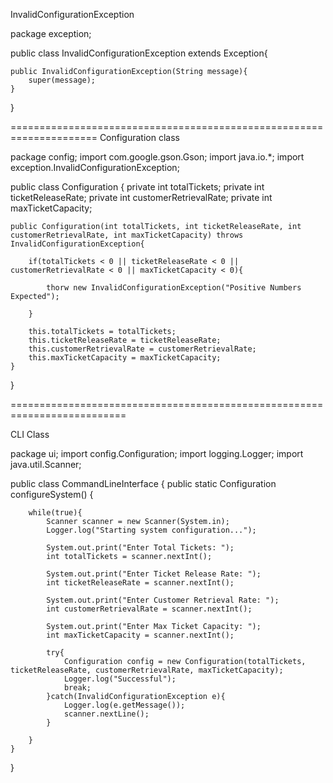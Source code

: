 InvalidConfigurationException

package exception;

public class InvalidConfigurationException extends Exception{

	public InvalidConfigurationException(String message){
		super(message);
	}

}


=====================================================================
Configuration class


package config;
import com.google.gson.Gson;
import java.io.*;
import exception.InvalidConfigurationException;

public class Configuration {
	private int totalTickets;
	private int ticketReleaseRate;
	private int customerRetrievalRate;
	private int maxTicketCapacity;
	
	public Configuration(int totalTickets, int ticketReleaseRate, int customerRetrievalRate, int maxTicketCapacity) throws InvalidConfigurationException{
	
		if(totalTickets < 0 || ticketReleaseRate < 0 || customerRetrievalRate < 0 || maxTicketCapacity < 0){
		
			thorw new InvalidConfigurationException("Positive Numbers Expected");
		
		}
		
		this.totalTickets = totalTickets;
		this.ticketReleaseRate = ticketReleaseRate;
		this.customerRetrievalRate = customerRetrievalRate;
		this.maxTicketCapacity = maxTicketCapacity;
	}
}


==========================================================================

CLI Class

package ui;
import config.Configuration;
import logging.Logger;
import java.util.Scanner;

public class CommandLineInterface {
	public static Configuration configureSystem() {
	
		while(true){
			Scanner scanner = new Scanner(System.in);
			Logger.log("Starting system configuration...");
			
			System.out.print("Enter Total Tickets: ");
			int totalTickets = scanner.nextInt();
			
			System.out.print("Enter Ticket Release Rate: ");
			int ticketReleaseRate = scanner.nextInt();
			
			System.out.print("Enter Customer Retrieval Rate: ");
			int customerRetrievalRate = scanner.nextInt();
			
			System.out.print("Enter Max Ticket Capacity: ");
			int maxTicketCapacity = scanner.nextInt();
			
			try{
				Configuration config = new Configuration(totalTickets, ticketReleaseRate, customerRetrievalRate, maxTicketCapacity);
				Logger.log("Successful");
				break;
			}catch(InvalidConfigurationException e){
				Logger.log(e.getMessage());
				scanner.nextLine();
			}
			
		}
	}
}
